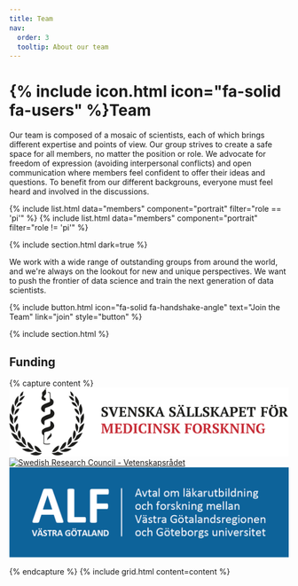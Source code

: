 ```yaml
---
title: Team
nav:
  order: 3
  tooltip: About our team
---
```


# {% include icon.html icon="fa-solid fa-users" %}Team

Our team is composed of a mosaic of scientists, each of which brings different expertise and points of view. Our group strives to create a safe space for all members, no matter the position or role. We advocate for freedom of expression (avoiding interpersonal conflicts) and open communication where members feel confident to offer their ideas and questions. To benefit from our different backgrouns, everyone must feel heard and involved in the discussions. 

{% include list.html data="members" component="portrait" filter="role == 'pi'" %}
{% include list.html data="members" component="portrait" filter="role != 'pi'" %}

{% include section.html dark=true %}

We work with a wide range of outstanding groups from around the world, and we're always on the lookout for new and unique perspectives.
We want to push the frontier of data science and train the next generation of data scientists.

{%
  include button.html
  icon="fa-solid fa-handshake-angle"
  text="Join the Team"
  link="join"
  style="button"
%}

{% include section.html %}

## Funding

{% capture content %}
[![Swedish Society for Medical Research - Svenska Sällskapet för Medicinsk Forskning](/images/team/ssmf-logo-head.svg)](https://www.ssmf.se/)  
[![Swedish Research Council - Vetenskapsrådet](/images/team/logotyp_vetenskapsrådet_liggande_sv.svg)](https://www.vr.se/)  
[![ALF-Agreement concerning research and education of doctors](/images/team/alf.png)](https://www.alfvastragotaland.se/)  

{% endcapture %}
{% include grid.html content=content %}

